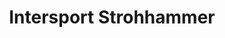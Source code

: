 ---
title: "Intersport Strohhammer"
url: /landau-an-der-isar/intersport-strohhammer/
shop: Sport
---